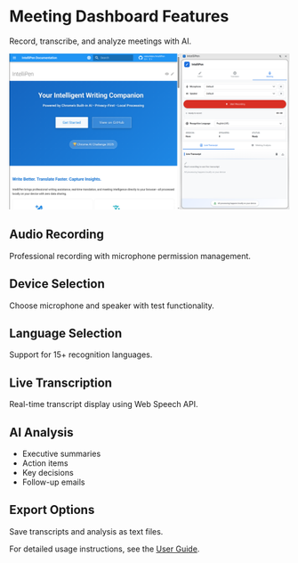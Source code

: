 # Meeting Dashboard Features

Record, transcribe, and analyze meetings with AI.

![Meeting Dashboard](../screenshots/meeting.png)

## Audio Recording

Professional recording with microphone permission management.

## Device Selection

Choose microphone and speaker with test functionality.

## Language Selection

Support for 15+ recognition languages.

## Live Transcription

Real-time transcript display using Web Speech API.

## AI Analysis

- Executive summaries
- Action items
- Key decisions
- Follow-up emails

## Export Options

Save transcripts and analysis as text files.

For detailed usage instructions, see the [User Guide](../user-guide.md#meeting-dashboard).
